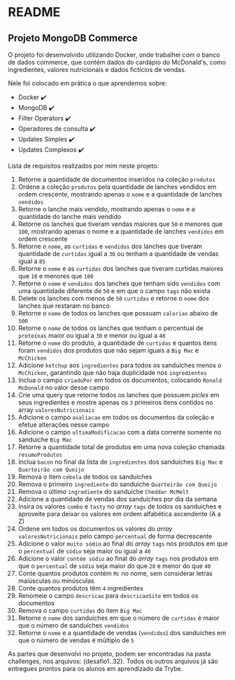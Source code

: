 # README
## Projeto MongoDB Commerce <br />

O projeto foi desenvolvido utilizando Docker, onde trabalhei com o banco de dados commerce, que contém dados do cardápio do McDonald's, como ingredientes, valores nutricionais e dados fictícios de vendas. 

Nele foi colocado em prática o que aprendemos sobre: <br />
- Docker :heavy_check_mark: <br />
- MongoDB :heavy_check_mark: <br />
- Filter Operators :heavy_check_mark: <br />
- Operadores de consulta :heavy_check_mark: <br />
- Updates Simples :heavy_check_mark: <br />
- Updates Complexos :heavy_check_mark: <br />

Lista de requisitos realizados por mim neste projeto:
1. Retorne a quantidade de documentos inseridos na coleção `produtos` <br />
2. Ordene a coleção `produtos` pela quantidade de lanches vendidos em ordem crescente, mostrando apenas o `nome` e a quantidade de lanches `vendidos` <br />
3. Retorne o lanche mais vendido, mostrando apenas o `nome` e a quantidade do lanche mais vendido <br />
4. Retorne os lanches que tiveram vendas maiores que `50` e menores que `100`, mostrando apenas o nome e a quantidade de lanches `vendidos` em ordem crescente <br />
5. Retorne o `nome`, as `curtidas` e `vendidos` dos lanches que tiveram quantidade de `curtidas` igual a `36` ou tenham a quantidade de vendas igual a `85` <br />
6. Retorne o `nome` e as `curtidas` dos lanches que tiveram curtidas maiores que `10` e menores que `100` <br />
7. Retorne o `nome` e `vendidos` dos lanches que tenham sido `vendidos` com uma quantidade diferente de `50` e em que o campo `tags` não exista <br />
8. Delete os lanches com menos de `50` `curtidas` e retorne o `nome` dos lanches que restaram no banco <br />
9. Retorne o `nome` de todos os lanches que possuam `calorias` abaixo de `500` <br />
10. Retorne o `nome` de todos os lanches que tenham o percentual de `proteínas` maior ou igual a `30` e menor ou igual a `40` <br />
11. Retorne o `nome` do produto, a quantidade de `curtidas` e quantos itens foram `vendidos` dos produtos que não sejam iguais a `Big Mac` e `McChicken` <br />
12. Adicione `ketchup` aos `ingredientes` para todos os sanduíches menos o `McChicken`, garantindo que não haja duplicidade nos `ingredientes` <br />
13. Inclua o campo `criadoPor` em todos os documentos, colocando `Ronald McDonald` no valor desse campo <br />
14. Crie uma query que retorne todos os lanches que possuem *picles* em seus ingredientes e mostre apenas os `3` primeiros itens contidos no array `valoresNutricionais` <br />
15. Adicione o campo `avaliacao` em todos os documentos da coleção e efetue alterações nesse campo <br />
16. Adicione o campo `ultimaModificacao` com a data corrente somente no sanduíche `Big Mac` <br />
17. Retorne a quantidade total de produtos em uma nova coleção chamada `resumoProdutos` <br />
18. Inclua `bacon` no final da lista de `ingredientes` dos sanduíches `Big Mac` e `Quarteirão com Queijo` <br />
19. Remova o item `cebola` de todos os sanduíches <br />
20. Remova o primeiro `ingrediente` do sanduíche `Quarteirão com Queijo` <br />
21. Remova o último `ingrediente` do sanduíche `Cheddar McMelt` <br />
22. Adicione a quantidade de vendas dos sanduíches por dia da semana <br />
23. Insira os valores `combo` e `tasty` no _array_ `tags` de todos os sanduíches e aproveite para deixar os valores em ordem alfabética ascendente (A a Z) <br />
24. Ordene em todos os documentos os valores do _array_ `valoresNutricionais` pelo campo `percentual` de forma decrescente <br />
25. Adicione o valor `muito sódio` ao final do _array_ `tags` nos produtos em que o `percentual` de `sódio` seja maior ou igual a `40` <br />
26. Adicione o valor `contém sódio` ao final do _array_ `tags` nos produtos em que o `percentual` de `sódio` seja maior do que `20` e menor do que `40` <br />
27. Conte quantos produtos contém `Mc` no nome, sem considerar letras maiúsculas ou minúsculas <br />
28. Conte quantos produtos têm `4` ingredientes <br />
29. Renomeie o campo `descricao` para `descricaoSite` em todos os documentos <br />
30. Remova o campo `curtidas` do item `Big Mac` <br />
31. Retorne o `nome` dos sanduíches em que o número de `curtidas` é maior que o número de sanduíches `vendidos` <br />
32. Retorne o `nome` e a quantidade de vendas (`vendidos`) dos sanduíches em que o número de vendas é múltiplo de `5` <br />

As partes que desenvolvi no projeto, podem ser encontradas na pasta challenges, nos arquivos: {desafio1..32}. Todos os outros arquivos já são entregues prontos para os alunos em aprendizado da Trybe.
<!-- Olá, Tryber!
Esse é apenas um arquivo inicial para o README do seu projeto no qual você pode customizar e reutilizar todas as vezes que for executar o trybe-publisher.

Para deixá-lo com a sua cara, basta alterar o seguinte arquivo da sua máquina: ~/.student-repo-publisher/custom/_NEW_README.md

É essencial que você preencha esse documento por conta própria, ok?
Não deixe de usar nossas dicas de escrita de README de projetos, e deixe sua criatividade brilhar!
:warning: IMPORTANTE: você precisa deixar nítido:
- quais arquivos/pastas foram desenvolvidos por você; 
- quais arquivos/pastas foram desenvolvidos por outra pessoa estudante;
- quais arquivos/pastas foram desenvolvidos pela Trybe.
-->

